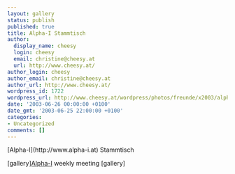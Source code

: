 ```yaml
---
layout: gallery
status: publish
published: true
title: Alpha-I Stammtisch
author:
  display_name: cheesy
  login: cheesy
  email: christine@cheesy.at
  url: http://www.cheesy.at/
author_login: cheesy
author_email: christine@cheesy.at
author_url: http://www.cheesy.at/
wordpress_id: 1722
wordpress_url: http://www.cheesy.at/wordpress/photos/freunde/x2003/alpha-i-stammtisch/
date: '2003-06-26 00:00:00 +0100'
date_gmt: '2003-06-25 22:00:00 +0100'
categories:
- Uncategorized
comments: []
---
```

<!--:de-->[Alpha-I](http://www.alpha-i.at) Stammtisch
[gallery]<!--:--><!--:en-->[Alpha-I](http://www.alpha-i.at) weekly meeting
[gallery]<!--:-->
